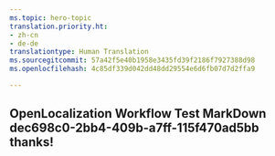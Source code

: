 ```yaml
---
ms.topic: hero-topic
translation.priority.ht:
- zh-cn
- de-de
translationtype: Human Translation
ms.sourcegitcommit: 57a42f5e40b1958e3435fd39f2186f7927388d98
ms.openlocfilehash: 4c85df339d042dd48dd29554e6d6fb07d7d2ffa9

---
```

## OpenLocalization Workflow Test MarkDown dec698c0-2bb4-409b-a7ff-115f470ad5bb thanks!



<!--HONumber=Aug16_HO5-->


